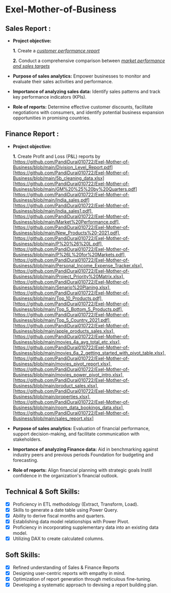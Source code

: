 # Exel-Mother-of-Business
## Sales Report :


- **Project objective:** 

    **1.** Create a _[customer performance report](https://github.com/KirandeepMarala/Excel-Sales_Analysis/blob/main/Customer%20Performance%20Report.pdf)_ 

    **2.** Conduct a comprehensive comparison between _[market performance and sales targets](https://github.com/KirandeepMarala/Excel-Sales_Analysis/blob/main/Customer%20Performance%20Report.pdf)_

- **Purpose of sales analytics:** Empower businesses to monitor and evaluate their sales activities and performance.

- **Importance of analyzing sales data:** Identify sales patterns and track key performance indicators (KPIs).

- **Role of reports:** Determine effective customer discounts, facilitate negotiations with consumers, and identify potential business expansion opportunities in promising countries.


## Finance Report :

- **Project objective:** 

    **1.** Create Profit and Loss (P&L) reports by [https://github.com/PandiDurai010722/Exel-Mother-of-Business/blob/main/Division_Level_Report.pdf]
  [https://github.com/PandiDurai010722/Exel-Mother-of-Business/blob/main/5b_cleaning_data.xlsx]
  [https://github.com/PandiDurai010722/Exel-Mother-of-Business/blob/main/GM%20%25%20by%20Quarters.pdf]
  [https://github.com/PandiDurai010722/Exel-Mother-of-Business/blob/main/India_sales.pdf]
  [https://github.com/PandiDurai010722/Exel-Mother-of-Business/blob/main/India_sales1.pdf],[https://github.com/PandiDurai010722/Exel-Mother-of-Business/blob/main/Market%20Performance.pdf],[https://github.com/PandiDurai010722/Exel-Mother-of-Business/blob/main/New_Products%20-2021.pdf],[https://github.com/PandiDurai010722/Exel-Mother-of-Business/blob/main/P%20%26%20L.pdf],[https://github.com/PandiDurai010722/Exel-Mother-of-Business/blob/main/P%26L%20for%20Markets.pdf],[https://github.com/PandiDurai010722/Exel-Mother-of-Business/blob/main/Personal_Income_Expense_Tracker.xlsx],[https://github.com/PandiDurai010722/Exel-Mother-of-Business/blob/main/Project_Priority%20Matrix.xlsx],[https://github.com/PandiDurai010722/Exel-Mother-of-Business/blob/main/Senario%20Planing.xlsx],[https://github.com/PandiDurai010722/Exel-Mother-of-Business/blob/main/Top_10_Products.pdf],[https://github.com/PandiDurai010722/Exel-Mother-of-Business/blob/main/Top_5_Bottom_5_Products.pdf],[https://github.com/PandiDurai010722/Exel-Mother-of-Business/blob/main/Top_5_Country_2021.pdf],[https://github.com/PandiDurai010722/Exel-Mother-of-Business/blob/main/apple_products_sales.xlsx],[https://github.com/PandiDurai010722/Exel-Mother-of-Business/blob/main/movies_4a_avg_total_etc.xlsx],[https://github.com/PandiDurai010722/Exel-Mother-of-Business/blob/main/movies_6a_2_getting_started_with_pivot_table.xlsx],[https://github.com/PandiDurai010722/Exel-Mother-of-Business/blob/main/movies_pivot_report.xlsx],[https://github.com/PandiDurai010722/Exel-Mother-of-Business/blob/main/movies_power_pivot_intro.xlsx],[https://github.com/PandiDurai010722/Exel-Mother-of-Business/blob/main/product_sales.xlsx],[https://github.com/PandiDurai010722/Exel-Mother-of-Business/blob/main/properties.xlsx],[https://github.com/PandiDurai010722/Exel-Mother-of-Business/blob/main/room_data_bookings_data.xlsx],[https://github.com/PandiDurai010722/Exel-Mother-of-Business/blob/main/sales_report.xlsx]

- **Purpose of sales analytics:** Evaluation of financial performance, support decision-making, and facilitate communication with stakeholders.

- **Importance of analyzing Finance data:** Aid in benchmarking against industry peers and previous periods Foundation for budgeting and forecasting.

- **Role of reports:** Align financial planning with strategic goals Instill confidence in the organization's financial outlook.


## Technical & Soft Skills:
- [x]	Proficiency in ETL methodology (Extract, Transform, Load).
- [x]	Skills to generate a date table using Power Query.
- [x]	Ability to derive fiscal months and quarters.
- [x]	Establishing data model relationships with Power Pivot.
- [x]	Proficiency in incorporating supplementary data into an existing data model.
- [x]	Utilizing DAX to create calculated columns.

## Soft Skills:
- [x]	Refined understanding of Sales & Finance Reports
- [x]	Designing user-centric reports with empathy in mind.
- [x]	Optimization of report generation through meticulous fine-tuning.
- [x]	Developing a systematic approach to devising a report building plan.
